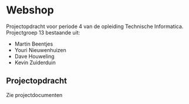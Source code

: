 Webshop
=======

Projectopdracht voor periode 4 van de opleiding Technische Informatica. Projectgroep 13 bestaande uit:
- Martin Beentjes
- Youri Nieuwenhuizen
- Dave Houweling
- Kevin Zuiderduin

Projectopdracht
-----

Zie projectdocumenten
